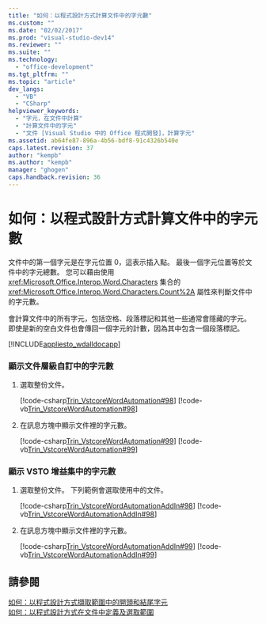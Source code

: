 ```yaml
---
title: "如何：以程式設計方式計算文件中的字元數"
ms.custom: ""
ms.date: "02/02/2017"
ms.prod: "visual-studio-dev14"
ms.reviewer: ""
ms.suite: ""
ms.technology: 
  - "office-development"
ms.tgt_pltfrm: ""
ms.topic: "article"
dev_langs: 
  - "VB"
  - "CSharp"
helpviewer_keywords: 
  - "字元，在文件中計算"
  - "計算文件中的字元"
  - "文件 [Visual Studio 中的 Office 程式開發]，計算字元"
ms.assetid: ab64fe87-896a-4b56-bdf8-91c4326b540e
caps.latest.revision: 37
author: "kempb"
ms.author: "kempb"
manager: "ghogen"
caps.handback.revision: 36
---
```

# 如何：以程式設計方式計算文件中的字元數
  文件中的第一個字元是在字元位置 0，這表示插入點。 最後一個字元位置等於文件中的字元總數。 您可以藉由使用 <xref:Microsoft.Office.Interop.Word.Characters> 集合的 <xref:Microsoft.Office.Interop.Word.Characters.Count%2A> 屬性來判斷文件中的字元數。  
  
 會計算文件中的所有字元，包括空格、段落標記和其他一些通常會隱藏的字元。 即使是新的空白文件也會傳回一個字元的計數，因為其中包含一個段落標記。  
  
 [!INCLUDE[appliesto_wdalldocapp](../vsto/includes/appliesto-wdalldocapp-md.md)]  
  
### 顯示文件層級自訂中的字元數  
  
1.  選取整份文件。  
  
     [!code-csharp[Trin_VstcoreWordAutomation#98](../snippets/csharp/VS_Snippets_OfficeSP/Trin_VstcoreWordAutomation/CS/ThisDocument.cs#98)]
     [!code-vb[Trin_VstcoreWordAutomation#98](../snippets/visualbasic/VS_Snippets_OfficeSP/Trin_VstcoreWordAutomation/VB/ThisDocument.vb#98)]  
  
2.  在訊息方塊中顯示文件裡的字元數。  
  
     [!code-csharp[Trin_VstcoreWordAutomation#99](../snippets/csharp/VS_Snippets_OfficeSP/Trin_VstcoreWordAutomation/CS/ThisDocument.cs#99)]
     [!code-vb[Trin_VstcoreWordAutomation#99](../snippets/visualbasic/VS_Snippets_OfficeSP/Trin_VstcoreWordAutomation/VB/ThisDocument.vb#99)]  
  
### 顯示 VSTO 增益集中的字元數  
  
1.  選取整份文件。 下列範例會選取使用中的文件。  
  
     [!code-csharp[Trin_VstcoreWordAutomationAddIn#98](../snippets/csharp/VS_Snippets_OfficeSP/Trin_VstcoreWordAutomationAddIn/CS/ThisAddIn.cs#98)]
     [!code-vb[Trin_VstcoreWordAutomationAddIn#98](../snippets/visualbasic/VS_Snippets_OfficeSP/Trin_VstcoreWordAutomationAddIn/VB/ThisAddIn.vb#98)]  
  
2.  在訊息方塊中顯示文件裡的字元數。  
  
     [!code-csharp[Trin_VstcoreWordAutomationAddIn#99](../snippets/csharp/VS_Snippets_OfficeSP/Trin_VstcoreWordAutomationAddIn/CS/ThisAddIn.cs#99)]
     [!code-vb[Trin_VstcoreWordAutomationAddIn#99](../snippets/visualbasic/VS_Snippets_OfficeSP/Trin_VstcoreWordAutomationAddIn/VB/ThisAddIn.vb#99)]  
  
## 請參閱  
 [如何：以程式設計方式擷取範圍中的開頭和結尾字元](../vsto/how-to-programmatically-retrieve-start-and-end-characters-in-ranges.md)   
 [如何：以程式設計方式在文件中定義及選取範圍](../vsto/how-to-programmatically-define-and-select-ranges-in-documents.md)  
  
  